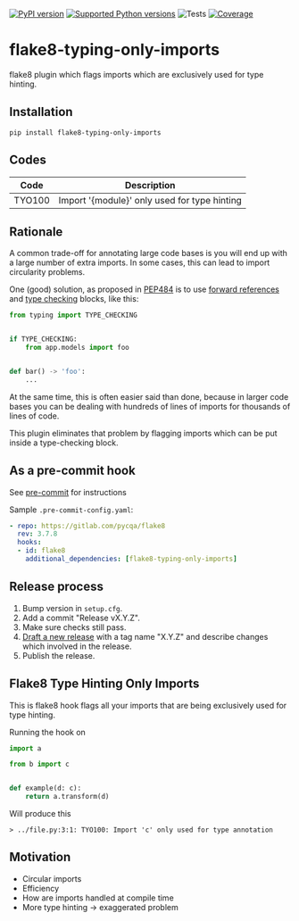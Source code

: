 [![PyPI version](https://img.shields.io/pypi/v/flake8-typing-only-imports.svg)](https://pypi.org/project/flake8-typing-only-imports/)
[![Supported Python versions](https://img.shields.io/pypi/pyversions/flake8-typing-only-imports.svg)](https://pypi.org/project/flake8-typing-only-imports/)
![Tests](https://github.com/sondrelg/flake8-typing-only-imports/workflows/Tests/badge.svg)
[![Coverage](https://codecov.io/gh/sondrelg/flake8-typing-only-imports/branch/master/graph/badge.svg)](https://codecov.io/gh/sondrelg/flake8-typing-only-imports)

# flake8-typing-only-imports

flake8 plugin which flags imports which are exclusively used for type hinting.

## Installation

```shell
pip install flake8-typing-only-imports
```

## Codes

| Code   | Description                                  |
|--------|----------------------------------------------|
| TYO100 | Import '{module}' only used for type hinting |

## Rationale

A common trade-off for annotating large code bases is you will end up with a
large number of extra imports. In some cases, this can lead to
import circularity problems.

One (good) solution, as proposed in [PEP484](https://www.python.org/dev/peps/pep-0484/)
is to use [forward references](https://www.python.org/dev/peps/pep-0484/#forward-references)
and [type checking](https://www.python.org/dev/peps/pep-0484/#runtime-or-type-checking) blocks, like this:

```python
from typing import TYPE_CHECKING


if TYPE_CHECKING:
    from app.models import foo


def bar() -> 'foo':
    ...
```

At the same time, this is often easier said than done, because in larger code bases you can be dealing
with hundreds of lines of imports for thousands of lines of code.

This plugin eliminates that problem by flagging imports which can be put inside a type-checking block.

## As a pre-commit hook

See [pre-commit](https://github.com/pre-commit/pre-commit) for instructions

Sample `.pre-commit-config.yaml`:

```yaml
- repo: https://gitlab.com/pycqa/flake8
  rev: 3.7.8
  hooks:
  - id: flake8
    additional_dependencies: [flake8-typing-only-imports]
```

## Release process

1. Bump version in `setup.cfg`.
1. Add a commit "Release vX.Y.Z".
1. Make sure checks still pass.
1. [Draft a new release](https://github.com/sondrelg/flake8-typing-only-imports/releases/new) with a tag name "X.Y.Z" and describe changes which involved in the release.
1. Publish the release.
## Flake8 Type Hinting Only Imports

This is flake8 hook flags all your imports that are being exclusively used for type hinting.

Running the hook on
```python
import a

from b import c


def example(d: c):
    return a.transform(d)
```
Will produce this
```shell
> ../file.py:3:1: TYO100: Import 'c' only used for type annotation
```

## Motivation

- Circular imports
- Efficiency
- How are imports handled at compile time
- More type hinting -> exaggerated problem
